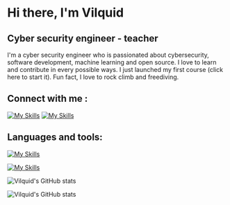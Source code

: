 # Hi there, I'm Vilquid

## Cyber security engineer - teacher

I'm a cyber security engineer who is passionated about cybersecurity, software development, machine learning and open source. I love to learn and contribute in every possible ways. I just launched my first course (<a src="https://cutt.ly/course-Vilquid">click here to start it</a>). Fun fact, I love to rock climb and freediving.

## Connect with me :

[![My Skills](https://skillicons.dev/icons?i=linkedin)](https://www.linkedin.com/in/mathis-de-gueydon-de-dives-isen-toulon/)
[![My Skills](https://skillicons.dev/icons?i=instagram)](https://www.instagram.com/vilquid/)

## Languages and tools:

[![My Skills](https://skillicons.dev/icons?i=rust,bash,c,cpp,html,css,js,nodejs,md,py)](https://skillicons.dev)

[![My Skills](https://skillicons.dev/icons?i=aws,kubernetes,docker,linux,raspberrypi,arduino,bots,git,github,githubactions,mysql,selenium,idea,vscode)](https://skillicons.dev)

![Vilquid's GitHub stats](https://github-readme-stats.vercel.app/api?username=Vilquid&bg_color=30,e96443,904e95&show_icons=true&title_color=fff&icon_color=fff&hide_title=false&hide_border=true&text_color=fff)

![Vilquid's GitHub stats](https://github-readme-stats.vercel.app/api/top-langs/?username=Vilquid&bg_color=30,e96443,904e95&show_icons=true&title_color=fff&icon_color=fff&hide_title=false&hide_border=true&text_color=fff)
